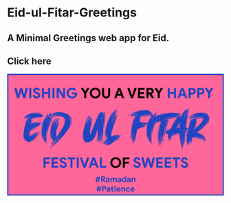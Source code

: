 # Eid-ul-Fitar-Greetings
## A Minimal Greetings web app for Eid.
## Click here 
<img src="https://raw.githubusercontent.com/AhmedRaja1/Eid-ul-Fitar-Greetings/master/eid-github.png">
